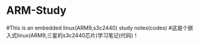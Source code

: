 # ARM-Study
#This is an embedded linux(ARM9,s3c2440) study notes(codes)
#这是个嵌入式linux(ARM9,三星的s3c2440芯片)学习笔记(代码)！
